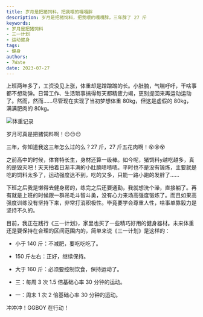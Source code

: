 ```yaml
---
title: 岁月是把猪饲料，把我喂的嘎嘎胖
description: 岁月是把猪饲料，把我喂的嘎嘎胖，三年胖了 27 斤
keywords:
- 岁月是把猪饲料
- 三一计划
- 运动健身
tags: 
- 健身
authors:
- 7Wate
date: 2023-07-27
---
```

上班两年多了，工资没见上涨，体重却是蹭蹭蹭的长。小肚腩，气喘吁吁，干啥事都不想动弹。日常工作、生活琐事搞得每天都精疲力竭，更别提回来再运动运动了。然而，然而……尽管现在实现了当初梦想体重 80kg，但这是虚假的 80kg，满满肥肉的 80kg。

![体重记录](https://static.7wate.com/img/2023/07/27/4b7cdbc9202d0.png)

岁月可真是把猪饲料啊！😔😔😔

三年，你知道我这三年怎么过的么？27 斤，27 斤五花肉啊！😵😵😵

之前高中的时候，体育特长生，身材还算一级棒。如今呢，猪饲料y越吃越多，真的是毁灭吧！天天拍着日渐丰满的小肚腩啧啧啧。平时也不是没有锻炼，主要就是吃的饲料太多了，运动强度达不到，吃的又多，只能一路小跑的发胖了……

下班之后我是懒得去健身房的，练完之后还要通勤，我就想洗个澡，直接躺了。再有就是上班的时候跟一群吊毛斗智斗勇，没有心力来场高强度锻炼了。而且如果高强度训练没有坚持下来，非常打消积极性。毕竟要学会尊重人性，啥事单靠毅力是坚持不久的。

目前，我正在践行《三一计划》，家里也买了一些精巧好用的健身器材。未来体重还是要保持在合理的区间范围内的，简单来说《三一计划》是这样的：

-  小于 140 斤：不减肥，要吃吃吃了。

-  150 斤左右：正好，继续保持。

-  大于 160 斤：必须要控制饮食，保持运动了。

-  三：每周 3 次 1.5 倍基础心率 30 分钟的运动。

-  一：周末 1 次 2 倍基础心率 30 分钟的运动。

冲冲冲！GGBOY 在行动！



